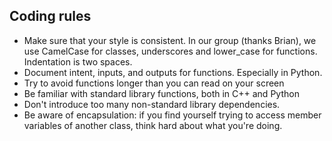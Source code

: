 ## Coding rules
 * Make sure that your style is consistent. In our group (thanks Brian), we use CamelCase for classes, underscores and lower_case for functions. Indentation is two spaces.
 * Document intent, inputs, and outputs for functions. Especially in Python.
 * Try to avoid functions longer than you can read on your screen
 * Be familiar with standard library functions, both in C++ and Python
 * Don't introduce too many non-standard library dependencies.
 * Be aware of encapsulation: if you find yourself trying to access member variables of another class, think hard about what you're doing.
 
